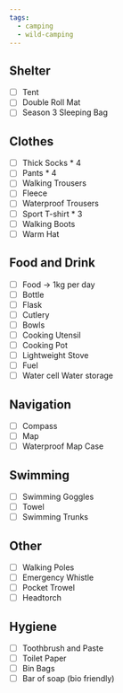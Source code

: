 ```yaml
---
tags:
  - camping
  - wild-camping
---
```


## Shelter
- [ ] Tent
- [ ] Double Roll Mat
- [ ] Season 3 Sleeping Bag
## Clothes
- [ ] Thick Socks * 4
- [ ] Pants * 4
- [ ] Walking Trousers
- [ ] Fleece
- [ ] Waterproof Trousers
- [ ] Sport T-shirt * 3
- [ ] Walking Boots
- [ ] Warm Hat
## Food and Drink
- [ ] Food -> 1kg per day
- [ ] Bottle
- [ ] Flask
- [ ] Cutlery
- [ ] Bowls
- [ ] Cooking Utensil
- [ ] Cooking Pot
- [ ] Lightweight Stove
- [ ] Fuel
- [ ] Water cell Water storage
## Navigation
- [ ] Compass
- [ ] Map
- [ ] Waterproof Map Case
## Swimming
- [ ] Swimming Goggles
- [ ] Towel
- [ ] Swimming Trunks
## Other
- [ ] Walking Poles
- [ ] Emergency Whistle
- [ ] Pocket Trowel
- [ ] Headtorch
## Hygiene
- [ ] Toothbrush and Paste
- [ ] Toilet Paper
- [ ] Bin Bags
- [ ] Bar of soap (bio friendly)